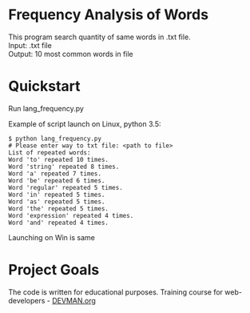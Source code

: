 # Frequency Analysis of Words

This program search quantity of same words in .txt file.  
Input: .txt file  
Output: 10 most common words in file

# Quickstart

Run lang_frequency.py 

Example of script launch on Linux, python 3.5:

```
$ python lang_frequency.py 
# Please enter way to txt file: <path to file>
List of repeated words: 
Word 'to' repeated 10 times.
Word 'string' repeated 8 times.
Word 'a' repeated 7 times.
Word 'be' repeated 6 times.
Word 'regular' repeated 5 times.
Word 'in' repeated 5 times.
Word 'as' repeated 5 times.
Word 'the' repeated 5 times.
Word 'expression' repeated 4 times.
Word 'and' repeated 4 times.
```

Launching on Win is same

# Project Goals

The code is written for educational purposes. Training course for web-developers - [DEVMAN.org](https://devman.org)

